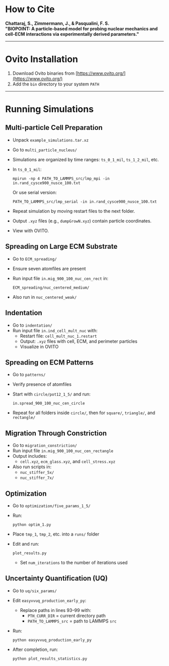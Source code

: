 # How to Cite

**Chattaraj, S., Zimmermann, J., & Pasqualini, F. S.**  
**"BIOPOINT: A particle-based model for probing nuclear mechanics and cell-ECM interactions via experimentally derived parameters."**

---

# Ovito Installation

1. Download Ovito binaries from [https://www.ovito.org/](https://www.ovito.org/)
2. Add the `bin` directory to your system `PATH`

---

# Running Simulations

## Multi-particle Cell Preparation

- Unpack `example_simulations.tar.xz`
- Go to `multi_particle_nucleus/`
- Simulations are organized by time ranges: `ts_0_1_mil`, `ts_1_2_mil`, etc.
- In `ts_0_1_mil`:
  
     ```
     mpirun -np 4 PATH_TO_LAMMPS_src/lmp_mpi -in in.rand_cysce900_nusce_100.txt
     ```
  
     Or use serial version:
  
     ```
     PATH_TO_LAMMPS_src/lmp_serial -in in.rand_cysce900_nusce_100.txt
     ```

- Repeat simulation by moving restart files to the next folder.
- Output `.xyz` files (e.g., `dumpGrowN.xyz`) contain particle coordinates.
- View with OVITO.

## Spreading on Large ECM Substrate

- Go to `ECM_spreading/`
- Ensure seven atomfiles are present
- Run input file `in.mig_900_100_nuc_cen_rect` in:
  
     ```
     ECM_spreading/nuc_centered_medium/
     ```

- Also run in `nuc_centered_weak/`

##  Indentation

- Go to `indentation/`
- Run input file `in.ind_cell_mult_nuc` with:
  - Restart file: `cell_mult_nuc_1.restart`
  - Output: `.xyz` files with cell, ECM, and perimeter particles
  - Visualize in OVITO

## Spreading on ECM Patterns

- Go to `patterns/`
- Verify presence of atomfiles
- Start with `circle/pot12_1_5/` and run:
  
     ```
     in.spread_900_100_nuc_cen_circle
     ```

- Repeat for all folders inside `circle/`, then for `square/`, `triangle/`, and `rectangle/`

## Migration Through Constriction

- Go to `migration_constriction/`
- Run input file `in.mig_900_100_nuc_cen_rectangle`
- Output includes:
  - `cell.xyz`, `ecm_glass.xyz`, and `cell_stress.xyz`
- Also run scripts in:
  - `nuc_stiffer_5x/`
  - `nuc_stiffer_7x/`

## Optimization

- Go to `optimization/five_params_1_5/`
- Run:

     ```
     python optim_1.py
     ```

- Place `tmp_1`, `tmp_2`, etc. into a `runs/` folder
- Edit and run:

    ```
    plot_results.py
    ```

  - Set `num_iterations` to the number of iterations used

## Uncertainty Quantification (UQ)

- Go to `uq/six_params/`
- Edit `easyvvuq_production_early_py`:
  - Replace paths in lines 93–99 with:
    - `PTH_CURR_DIR` = current directory path
    - `PATH_TO_LAMMPS_src` = path to LAMMPS `src`
- Run:

     ```
     python easyvvuq_production_early_py
     ```

- After completion, run:

     ```
     python plot_results_statistics.py
     ```
